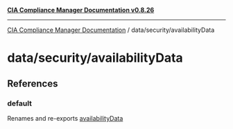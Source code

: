 [**CIA Compliance Manager Documentation v0.8.26**](../../../README.md)

***

[CIA Compliance Manager Documentation](../../../modules.md) / data/security/availabilityData

# data/security/availabilityData

## References

### default

Renames and re-exports [availabilityData](../variables/availabilityData.md)
